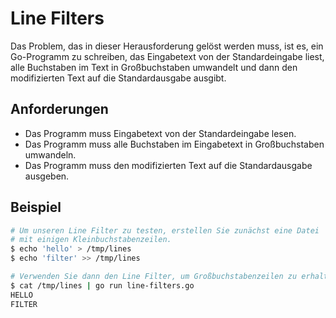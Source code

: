 # Line Filters

Das Problem, das in dieser Herausforderung gelöst werden muss, ist es, ein Go-Programm zu schreiben, das Eingabetext von der Standardeingabe liest, alle Buchstaben im Text in Großbuchstaben umwandelt und dann den modifizierten Text auf die Standardausgabe ausgibt.

## Anforderungen

- Das Programm muss Eingabetext von der Standardeingabe lesen.
- Das Programm muss alle Buchstaben im Eingabetext in Großbuchstaben umwandeln.
- Das Programm muss den modifizierten Text auf die Standardausgabe ausgeben.

## Beispiel

```sh
# Um unseren Line Filter zu testen, erstellen Sie zunächst eine Datei
# mit einigen Kleinbuchstabenzeilen.
$ echo 'hello' > /tmp/lines
$ echo 'filter' >> /tmp/lines

# Verwenden Sie dann den Line Filter, um Großbuchstabenzeilen zu erhalten.
$ cat /tmp/lines | go run line-filters.go
HELLO
FILTER
```
